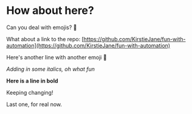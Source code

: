# How about here?

Can you deal with emojis? 🌺

What about a link to the repo: [https://github.com/KirstieJane/fun-with-automation](https://github.com/KirstieJane/fun-with-automation)

Here's another line with another emoji 🌠

*Adding in some italics, oh what fun*

**Here is a line in bold**

Keeping changing!

Last one, for real now.